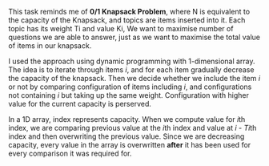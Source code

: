 This task reminds me of **0/1 Knapsack Problem**, where N is equivalent to the capacity of the Knapsack,
and topics are items inserted into it. Each topic has its weight Ti and value Ki, We want to maximise number of questions
we are able to answer, just as we want to maximise the total value of items in our knapsack.

I used the approach using dynamic programming with 1-dimensional array.
The idea is to iterate through items *i*, and for each item gradually decrease the capacity of the knapsack.
Then we decide whether we include the item *i* or not by comparing configuration of items including *i*,
and configurations not containing *i* but taking up the same weight. Configuration with higher value for the current capacity is perserved.

In a 1D array, index represents capacity. When we compute value for *i*th index, we are comparing previous value at the *i*th index
and value at *i - Ti*th index and then overwriting the previous value. Since we are decreasing capacity,
every value in the array is overwritten **after** it has been used for every comparison it was required for.
